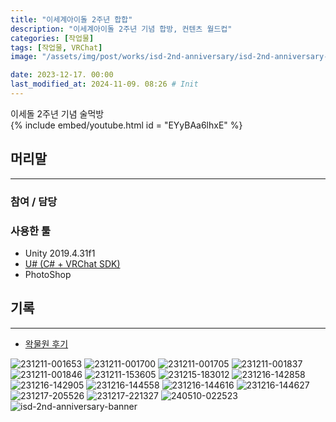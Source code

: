 ```yaml
---
title: "이세계아이돌 2주년 합합"
description: "이세계아이돌 2주년 기념 합방, 컨텐츠 월드컵"
categories: [작업물]
tags: [작업물, VRChat]
image: "/assets/img/post/works/isd-2nd-anniversary/isd-2nd-anniversary-banner.png"

date: 2023-12-17. 00:00
last_modified_at: 2024-11-09. 08:26 # Init
---
```


이세돌 2주년 기념 술먹방  
{% include embed/youtube.html id = "EYyBAa6lhxE" %}

## 머리말

---

### 참여 / 담당

### 사용한 툴

- Unity 2019.4.31f1
- [U# (C# + VRChat SDK)](https://udonsharp.docs.vrchat.com/)
- PhotoShop

## 기록

---

- [왁물원 후기](https://cafe.naver.com/steamindiegame/14065241)

![231211-001653](/assets/img/post/works/isd-2nd-anniversary/231211-001653.png)
![231211-001700](/assets/img/post/works/isd-2nd-anniversary/231211-001700.png)
![231211-001705](/assets/img/post/works/isd-2nd-anniversary/231211-001705.png)
![231211-001837](/assets/img/post/works/isd-2nd-anniversary/231211-001837.png)
![231211-001846](/assets/img/post/works/isd-2nd-anniversary/231211-001846.png)
![231211-153605](/assets/img/post/works/isd-2nd-anniversary/231211-153605.png)
![231215-183012](/assets/img/post/works/isd-2nd-anniversary/231215-183012.png)
![231216-142858](/assets/img/post/works/isd-2nd-anniversary/231216-142858.png)
![231216-142905](/assets/img/post/works/isd-2nd-anniversary/231216-142905.png)
![231216-144558](/assets/img/post/works/isd-2nd-anniversary/231216-144558.png)
![231216-144616](/assets/img/post/works/isd-2nd-anniversary/231216-144616.png)
![231216-144627](/assets/img/post/works/isd-2nd-anniversary/231216-144627.png)
![231217-205526](/assets/img/post/works/isd-2nd-anniversary/231217-205526.png)
![231217-221327](/assets/img/post/works/isd-2nd-anniversary/231217-221327.png)
![240510-022523](/assets/img/post/works/isd-2nd-anniversary/240510-022523.png)
![isd-2nd-anniversary-banner](/assets/img/post/works/isd-2nd-anniversary/isd-2nd-anniversary-banner.png)
